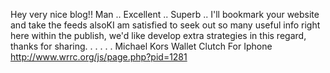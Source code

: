 Hey very nice blog!! Man .. Excellent .. Superb .. I'll bookmark your website and take the feeds alsoKI am satisfied to seek out so many useful info right here within the publish, we'd like develop extra strategies in this regard, thanks for sharing. . . . . .
Michael Kors Wallet Clutch For Iphone http://www.wrrc.org/js/page.php?pid=1281
